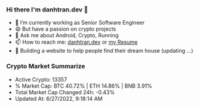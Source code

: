 ### Hi there I'm danhtran.dev 👋

- 🔭 I’m currently working as Senior Software Engineer
- 😄 But have a passion on crypto projects
- 💬 Ask me about Android, Crypto, Running 
- 📫 How to reach me: <a href="https://danhtran.dev" target="_blank">danhtran.dev</a> or <a href="Developer-Resume.pdf" target="_blank">my Resume</a>
- 🌱 Building a website to help people find their dream house (updating ...)

### Crypto Market Summarize
- Active Crypto: 13357
- % Market Cap: BTC 40.72% | ETH 14.86% | BNB 3.91%
- Total Market Cap Changed 24h: -0.43%
- Updated At: 6/27/2022, 9:18:14 AM
